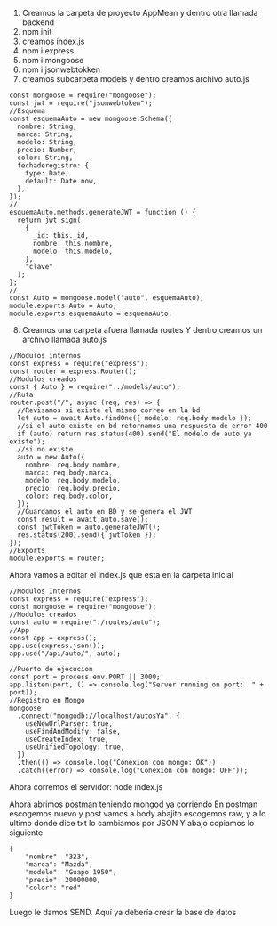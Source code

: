1.	Creamos la carpeta de proyecto AppMean y dentro otra llamada backend
2.	npm init
3.	creamos index.js
4.	npm i express
5.	npm i mongoose
6.	npm i jsonwebtokken
7.	creamos subcarpeta models y dentro creamos archivo auto.js
```
const mongoose = require("mongoose");
const jwt = require("jsonwebtoken");
//Esquema
const esquemaAuto = new mongoose.Schema({
  nombre: String,
  marca: String,
  modelo: String,
  precio: Number,
  color: String,
  fechaderegistro: {
    type: Date,
    default: Date.now,
  },
});
//
esquemaAuto.methods.generateJWT = function () {
  return jwt.sign(
    {
      _id: this._id,
      nombre: this.nombre,
      modelo: this.modelo,
    },
    "clave"
  );
};
//
const Auto = mongoose.model("auto", esquemaAuto);
module.exports.Auto = Auto;
module.exports.esquemaAuto = esquemaAuto;
```
8.	Creamos una carpeta afuera llamada routes
  Y dentro creamos un archivo llamada auto.js
```
//Modulos internos
const express = require("express");
const router = express.Router();
//Modulos creados
const { Auto } = require("../models/auto");
//Ruta
router.post("/", async (req, res) => {
  //Revisamos si existe el mismo correo en la bd
  let auto = await Auto.findOne({ modelo: req.body.modelo });
  //si el auto existe en bd retornamos una respuesta de error 400
  if (auto) return res.status(400).send("El modelo de auto ya existe");
  //si no existe
  auto = new Auto({
    nombre: req.body.nombre,
    marca: req.body.marca,
    modelo: req.body.modelo,
    precio: req.body.precio,
    color: req.body.color,
  });
  //Guardamos el auto en BD y se genera el JWT
  const result = await auto.save();
  const jwtToken = auto.generateJWT();
  res.status(200).send({ jwtToken });
});
//Exports
module.exports = router;
```
Ahora vamos a editar el index.js que esta en la carpeta inicial
```
//Modulos Internos
const express = require("express");
const mongoose = require("mongoose");
//Modulos creados
const auto = require("./routes/auto");
//App
const app = express();
app.use(express.json());
app.use("/api/auto/", auto);

//Puerto de ejecucion
const port = process.env.PORT || 3000;
app.listen(port, () => console.log("Server running on port:  " + port));
//Registro en Mongo
mongoose
  .connect("mongodb://localhost/autosYa", {
    useNewUrlParser: true,
    useFindAndModify: false,
    useCreateIndex: true,
    useUnifiedTopology: true,
  })
  .then(() => console.log("Conexion con mongo: OK"))
  .catch((error) => console.log("Conexion con mongo: OFF"));
```


Ahora corremos el servidor:
node index.js

 

Ahora abrimos postman teniendo mongod ya corriendo 
En postman escogemos nuevo y post vamos a body abajito escogemos raw, y a lo ultimo donde dice txt lo cambiamos por JSON
Y abajo copiamos lo siguiente
```
{
    "nombre": "323",
    "marca": "Mazda",
    "modelo": "Guapo 1950",
    "precio": 20000000,
    "color": "red"  
}
```
Luego le damos SEND.
Aquí ya debería crear la base de datos